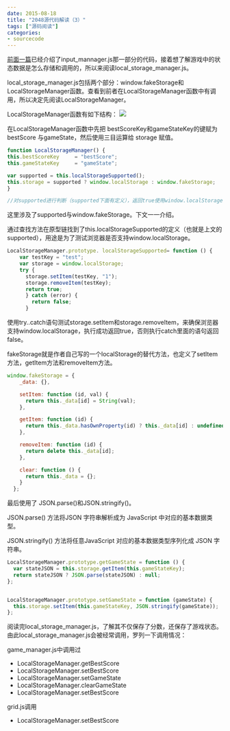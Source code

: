```yaml
---
date: 2015-08-18
title: "2048源代码解读（3）"
tags: ["源码阅读"]
categories:
- sourcecode
---
```


[前面一篇](http://runfastlynda.com/2048-input-mannager/)已经介绍了input_mannager.js那一部分的代码，接着想了解游戏中的状态数据是怎么存储和调用的，所以来阅读local_storage_manager.js。

local_storage_manager.js包括两个部分：window.fakeStorage和LocalStorageManager函数。查看到前者在LocalStorageManager函数中有调用，所以决定先阅读LocalStorageManager。

LocalStorageManager函数有如下结构：
![](http://7xjufd.dl1.z0.glb.clouddn.com/blog3.1.png)

在LocalStorageManager函数中先把 bestScoreKey和gameStateKey的键赋为bestScore 与gameState，然后使用三目运算给 storage 赋值。

```javascript
function LocalStorageManager() {
this.bestScoreKey     = "bestScore";
this.gameStateKey     = "gameState";

var supported = this.localStorageSupported();
this.storage = supported ? window.localStorage : window.fakeStorage;
}

//对supported进行判断（supported下面有定义），返回true使用window.localStorage，否则使用window.fakeStorage。
```
这里涉及了supported与window.fakeStorage。下文一一介绍。

通过查找方法在原型链找到了this.localStorageSupported的定义（也就是上文的supported），用途是为了测试浏览器是否支持window.localStorage。

```javascript
LocalStorageManager.prototype. localStorageSupported= function () {
    var testKey = "test";
    var storage = window.localStorage;
    try {
      storage.setItem(testKey, "1");
      storage.removeItem(testKey);
      return true;
      } catch (error) {
        return false;
      }
```
使用try..catch语句测试storage.setItem和storage.removeItem，来确保浏览器支持window.localStorage，执行成功返回true，否则执行catch里面的语句返回false。

fakeStorage就是作者自己写的一个localStorage的替代方法，也定义了setItem方法，getItem方法和removeItem方法。

```javascript
window.fakeStorage = {
    _data: {},

    setItem: function (id, val) {
      return this._data[id] = String(val);
    },

    getItem: function (id) {
      return this._data.hasOwnProperty(id) ? this._data[id] : undefined;
    },

    removeItem: function (id) {
      return delete this._data[id];
    },

    clear: function () {
      return this._data = {};
    }
  };
```

最后使用了 JSON.parse()和JSON.stringify()。

JSON.parse() 方法将JSON 字符串解析成为 JavaScript 中对应的基本数据类型。

JSON.stringify() 方法将任意JavaScript 对应的基本数据类型序列化成 JSON 字符串。

```javascript
LocalStorageManager.prototype.getGameState = function () {
  var stateJSON = this.storage.getItem(this.gameStateKey);
  return stateJSON ? JSON.parse(stateJSON) : null;
};


LocalStorageManager.prototype.setGameState = function (gameState) {
  this.storage.setItem(this.gameStateKey, JSON.stringify(gameState));
};
```

阅读完local_storage_manager.js，了解其不仅保存了分数，还保存了游戏状态。由此local_storage_manager.js会被经常调用，罗列一下调用情况：

game_manager.js中调用过

* LocalStorageManager.getBestScore
* LocalStorageManager.setBestScore
* LocalStorageManager.setGameState
* LocalStorageManager.clearGameState
* LocalStorageManager.setBestScore

grid.js调用

* LocalStorageManager.setBestScore
